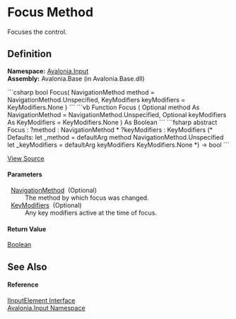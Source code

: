 # Focus Method


Focuses the control.



## Definition
**Namespace:** <a href="N_Avalonia_Input">Avalonia.Input</a>  
**Assembly:** Avalonia.Base (in Avalonia.Base.dll)

<Tabs groupId="api-code-preview">
<TabItem value="csharp" label="C#">
```csharp
bool Focus(
	NavigationMethod method = NavigationMethod.Unspecified,
	KeyModifiers keyModifiers = KeyModifiers.None
)
```
</TabItem>
<TabItem value="vb" label="VB">
```vb
Function Focus ( 
	Optional method As NavigationMethod = NavigationMethod.Unspecified,
	Optional keyModifiers As KeyModifiers = KeyModifiers.None
) As Boolean
```
</TabItem>
<TabItem value="fsharp" label="F#">
```fsharp
abstract Focus : 
        ?method : NavigationMethod * 
        ?keyModifiers : KeyModifiers 
(* Defaults:
        let _method = defaultArg method NavigationMethod.Unspecified
        let _keyModifiers = defaultArg keyModifiers KeyModifiers.None
*)
-> bool 
```
</TabItem>
</Tabs>



<a href="https://github.com/AvaloniaUI/Avalonia/tree/master/src/Avalonia.Base/Input/IInputElement.cs" title="View the source code">View Source</a>



#### Parameters
<dl><dt>  <a href="T_Avalonia_Input_NavigationMethod">NavigationMethod</a>  (Optional)</dt><dd>The method by which focus was changed.</dd><dt>  <a href="T_Avalonia_Input_KeyModifiers">KeyModifiers</a>  (Optional)</dt><dd>Any key modifiers active at the time of focus.</dd></dl>

#### Return Value
<a href="https://learn.microsoft.com/dotnet/api/system.boolean" target="_blank" rel="noopener noreferrer">Boolean</a>

## See Also


#### Reference
<a href="T_Avalonia_Input_IInputElement">IInputElement Interface</a>  
<a href="N_Avalonia_Input">Avalonia.Input Namespace</a>  

